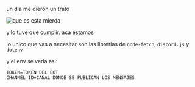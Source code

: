 un dia me dieron un trato

![que es esta mierda](https://media.discordapp.net/attachments/887378178790809640/1319182859814043748/image.png?ex=67650847&is=6763b6c7&hm=3c34ccf791a229ab688c3fb90b1f4e8ba5c688f725961336e08fa8626177b69e&=&format=webp&quality=lossless)

y lo tuve que cumplir. aca estamos

lo unico que vas a necesitar son las librerias de `node-fetch`, `discord.js` y `dotenv`

y el env se veria asi:
```env
TOKEN=TOKEN DEL BOT
CHANNEL_ID=CANAL DONDE SE PUBLICAN LOS MENSAJES
```